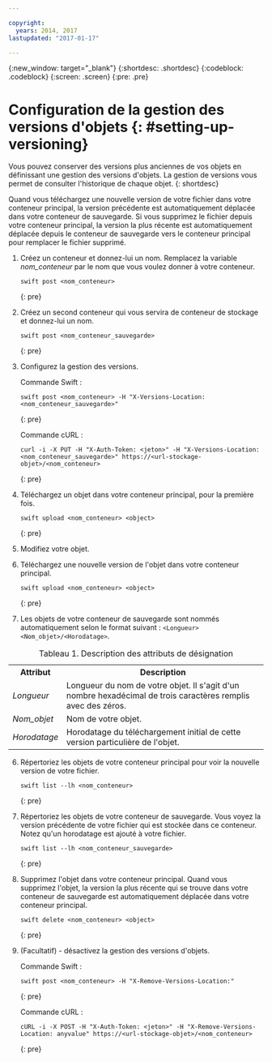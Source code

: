 ```yaml
---

copyright:
  years: 2014, 2017
lastupdated: "2017-01-17"

---
```

{:new_window: target="_blank"}
{:shortdesc: .shortdesc}
{:codeblock: .codeblock}
{:screen: .screen}
{:pre: .pre}


# Configuration de la gestion des versions d'objets {: #setting-up-versioning}

Vous pouvez conserver des versions plus anciennes de vos objets en définissant une gestion des versions d'objets. La gestion de versions vous permet de
consulter l'historique de chaque objet.
{: shortdesc}

Quand vous téléchargez une nouvelle version de votre fichier dans votre conteneur principal, la version précédente est automatiquement déplacée dans votre conteneur de sauvegarde. Si vous supprimez le fichier depuis votre conteneur principal, la version la plus récente est automatiquement déplacée depuis le conteneur de sauvegarde vers le conteneur principal pour remplacer le fichier supprimé.

1. Créez un conteneur et donnez-lui un nom. Remplacez la variable *nom_conteneur* par le nom que vous voulez donner à votre conteneur.

    ```
    swift post <nom_conteneur>
    ```
    {: pre}

2. Créez un second conteneur qui vous servira de conteneur de stockage et donnez-lui un nom.

    ```
    swift post <nom_conteneur_sauvegarde>
    ```
    {: pre}

3. Configurez la gestion des versions.

    Commande Swift :

    ```
    swift post <nom_conteneur> -H "X-Versions-Location:<nom_conteneur_sauvegarde>"
    ```
    {: pre}

    Commande cURL :

    ```
    curl -i -X PUT -H "X-Auth-Token: <jeton>" -H "X-Versions-Location:<nom_conteneur_sauvegarde>" https://<url-stockage-objet>/<nom_conteneur>
    ```
    {: pre}

4. Téléchargez un objet dans votre conteneur principal, pour la première fois.

    ```
    swift upload <nom_conteneur> <object>
    ```
    {: pre}

5. Modifiez votre objet.

6. Téléchargez une nouvelle version de l'objet dans votre conteneur principal.

    ```
    swift upload <nom_conteneur> <object>
    ```
    {: pre}

7.  Les objets de votre conteneur de sauvegarde sont nommés automatiquement selon le format suivant : `<Longueur><Nom_objet>/<Horodatage>`.
  <table>
  <caption> Tableau 1. Description des attributs de désignation </caption>
    <tr>
      <th> Attribut </th>
      <th> Description </th>
    </tr>
    <tr>
      <td> <i>Longueur</i> </td>
      <td> Longueur du nom de votre objet. Il s'agit d'un nombre hexadécimal de trois caractères remplis avec des zéros. </td>
    </tr>
    <tr>
      <td> <i>Nom_objet</i> </td>
      <td> Nom de votre objet. </td>
    </tr>
    <tr>
      <td> <i>Horodatage</i> </td>
      <td> Horodatage du téléchargement initial de cette version particulière de l'objet. </td>
    </tr>
  </table>


6. Répertoriez les objets de votre conteneur principal pour voir la nouvelle version de votre fichier.

    ```
    swift list --lh <nom_conteneur>
    ```
    {: pre}

7. Répertoriez les objets de votre conteneur de sauvegarde. Vous voyez la version précédente de votre fichier qui est stockée dans ce conteneur. Notez qu'un
horodatage est ajouté à votre fichier.

    ```
    swift list --lh <nom_conteneur_sauvegarde>
    ```
    {: pre}

8. Supprimez l'objet dans votre conteneur principal. Quand vous supprimez l'objet, la version la plus récente qui se trouve dans votre conteneur de sauvegarde est automatiquement déplacée dans votre conteneur principal.

    ```
    swift delete <nom_conteneur> <object>
    ```
    {: pre}

9. (Facultatif) - désactivez la gestion des versions d'objets.

    Commande Swift :

    ```
    swift post <nom_conteneur> -H "X-Remove-Versions-Location:"
    ```
    {: pre}

    Commande cURL :

    ```
    cURL -i -X POST -H "X-Auth-Token: <jeton>" -H "X-Remove-Versions-Location: anyvalue" https://<url-stockage-objet>/<nom_conteneur>
    ```
    {: pre}
